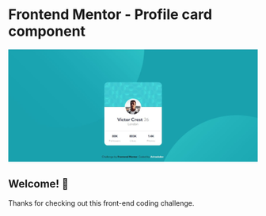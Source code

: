 # Frontend Mentor - Profile card component

![Design preview for the Profile card component coding challenge](./design/my-design.jpeg)

## Welcome! 👋

Thanks for checking out this front-end coding challenge.
